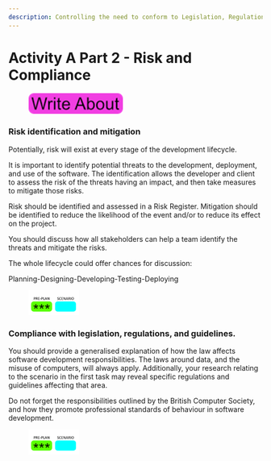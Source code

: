 ```yaml
---
description: Controlling the need to conform to Legislation, Regulation, and Guidance
---
```


# Activity A Part 2 - Risk and Compliance

<div align="left">

<figure><img src=".gitbook/assets/image (17).png" alt=""><figcaption></figcaption></figure>

</div>

### Risk identification and mitigation

Potentially, risk will exist at every stage of the development lifecycle.

It is important to identify potential threats to the development, deployment, and use of the software. The identification allows the developer and client to assess the risk of the threats having an impact, and then take measures to mitigate those risks.

Risk should be identified and assessed in a Risk Register. Mitigation should be identified to reduce the likelihood of the event and/or to reduce its effect on the project.

You should discuss how all stakeholders can help a team identify the threats and mitigate the risks.

The whole lifecycle could offer chances for discussion:

Planning-Designing-Developing-Testing-Deploying

<div align="left">

<figure><img src=".gitbook/assets/image (157).png" alt=""><figcaption></figcaption></figure>

</div>

### Compliance with legislation, regulations, and guidelines.

You should provide a generalised explanation of how the law affects software development responsibilities. The laws around data, and the misuse of computers, will always apply. Additionally, your research relating to the scenario in the first task may reveal specific regulations and guidelines affecting that area.

Do not forget the responsibilities outlined by the British Computer Society, and how they promote professional standards of behaviour in software development.

<div align="left">

<figure><img src=".gitbook/assets/image (158).png" alt=""><figcaption></figcaption></figure>

</div>
